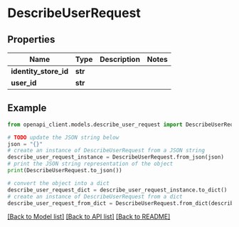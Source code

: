 # DescribeUserRequest


## Properties

Name | Type | Description | Notes
------------ | ------------- | ------------- | -------------
**identity_store_id** | **str** |  | 
**user_id** | **str** |  | 

## Example

```python
from openapi_client.models.describe_user_request import DescribeUserRequest

# TODO update the JSON string below
json = "{}"
# create an instance of DescribeUserRequest from a JSON string
describe_user_request_instance = DescribeUserRequest.from_json(json)
# print the JSON string representation of the object
print(DescribeUserRequest.to_json())

# convert the object into a dict
describe_user_request_dict = describe_user_request_instance.to_dict()
# create an instance of DescribeUserRequest from a dict
describe_user_request_from_dict = DescribeUserRequest.from_dict(describe_user_request_dict)
```
[[Back to Model list]](../README.md#documentation-for-models) [[Back to API list]](../README.md#documentation-for-api-endpoints) [[Back to README]](../README.md)


